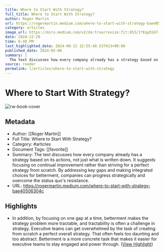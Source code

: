 ```yaml
---
title: Where to Start With Strategy?
full_title: Where to Start With Strategy?
author: Roger Martin
url: https://rogermartin.medium.com/where-to-start-with-strategy-bae40506304c
category: articles
image_url: https://miro.medium.com/v2/da:true/resize:fit:853/1*EqyD247-HC5ytmymUPOBHQ.gif
date: 2024-12-29
time: 6:40 PM
last_highlighted_date: 2024-08-12 12:55:48.537413+00:00
published_date: 2024-05-06
summary: |
  The text discusses how every company already has a strategy based on its actions, not just what is written down. It suggests focusing on continual improvement rather than striving for a perfect strategy from scratch. By addressing key gaps and making integrated choices for betterment, companies can progress strategically and overcome the status quo's resistance.
source: reader
permalink: l/articles/where-to-start-with-strategy
---
```

# Where to Start With Strategy?

![rw-book-cover](https://miro.medium.com/v2/da:true/resize:fit:853/1*EqyD247-HC5ytmymUPOBHQ.gif)

## Metadata
- Author: [[Roger Martin]]
- Full Title: Where to Start With Strategy?
- Category: #articles
- Document Tags: [[favorite]] 
- Summary: The text discusses how every company already has a strategy based on its actions, not just what is written down. It suggests focusing on continual improvement rather than striving for a perfect strategy from scratch. By addressing key gaps and making integrated choices for betterment, companies can progress strategically and overcome the status quo's resistance.
- URL: https://rogermartin.medium.com/where-to-start-with-strategy-bae40506304c

## Highlights
- In addition, by focusing on one gap at a time, betterment makes the strategy problem more tractable, and tractability is often a challenge in strategy. Executive teams can get overwhelmed by the task of creating from scratch a perfect overall strategy. That often feels too daunting and too abstract. Betterment is a more concrete task that makes it easier for executive teams to stay engaged and power through. ([View Highlight](https://read.readwise.io/read/01j53ahe4pfkbjpwt9x25ts9t8))


